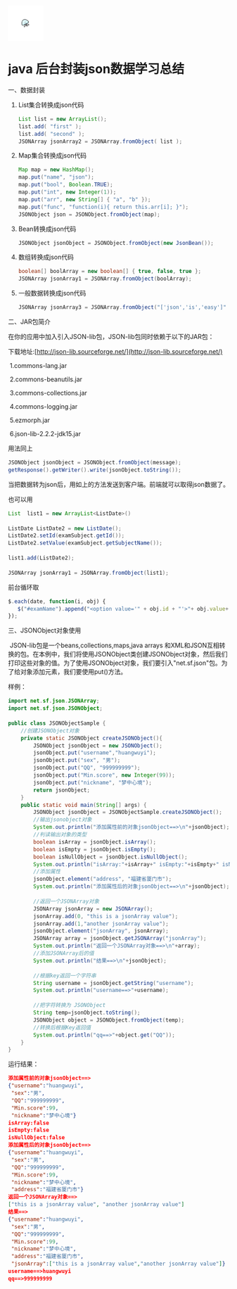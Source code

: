 [<img src="../../index.jpg" width = "80" height = "80"  />](../../index.md#index)

<h1 id="javajson">java 后台封装json数据学习总结</h1>

 

一、数据封装

1. List集合转换成json代码

   ```java
   List list = new ArrayList();
   list.add( "first" );
   list.add( "second" );
   JSONArray jsonArray2 = JSONArray.fromObject( list );
   ```

2. Map集合转换成json代码

   ```java
   Map map = new HashMap();
   map.put("name", "json");
   map.put("bool", Boolean.TRUE);
   map.put("int", new Integer(1));
   map.put("arr", new String[] { "a", "b" });
   map.put("func", "function(i){ return this.arr[i]; }");
   JSONObject json = JSONObject.fromObject(map);
   ```
   
3. Bean转换成json代码

   ```java
   JSONObject jsonObject = JSONObject.fromObject(new JsonBean());
   ```

   

4. 数组转换成json代码

   ```java
   boolean[] boolArray = new boolean[] { true, false, true };
   JSONArray jsonArray1 = JSONArray.fromObject(boolArray);
   ```


5. 一般数据转换成json代码

   ```java
   JSONArray jsonArray3 = JSONArray.fromObject("['json','is','easy']" );
   ```

二、JAR包简介

​      在你的应用中加入引入JSON-lib包，JSON-lib包同时依赖于以下的JAR包：

下载地址:[http://json-lib.sourceforge.net/](http://json-lib.sourceforge.net/)

​      1.commons-lang.jar

​      2.commons-beanutils.jar

​      3.commons-collections.jar

​      4.commons-logging.jar 

​      5.ezmorph.jar

​      6.json-lib-2.2.2-jdk15.jar

用法同上

```java
JSONObject jsonObject = JSONObject.fromObject(message);
getResponse().getWriter().write(jsonObject.toString());
```

当把数据转为json后，用如上的方法发送到客户端。前端就可以取得json数据了。

也可以用

```java
List  list1 = new ArrayList<ListDate>()
    
ListDate ListDate2 = new ListDate();
ListDate2.setId(examSubject.getId());
ListDate2.setValue(examSubject.getSubjectName());

list1.add(ListDate2);

JSONArray jsonArray1 = JSONArray.fromObject(list1);
```

前台循环取

```js
$.each(date, function(i, obj) {
   $("#examName").append("<option value='" + obj.id + "'>"+ obj.value+ "</option>");
});
```

三、JSONObject对象使用

​     JSON-lib包是一个beans,collections,maps,java arrays 和XML和JSON互相转换的包。在本例中，我们将使用JSONObject类创建JSONObject对象，然后我们打印这些对象的值。为了使用JSONObject对象，我们要引入"net.sf.json"包。为了给对象添加元素，我们要使用put()方法。

样例：

```java
import net.sf.json.JSONArray;
import net.sf.json.JSONObject;
 
public class JSONObjectSample {
    //创建JSONObject对象   
    private static JSONObject createJSONObject(){   
        JSONObject jsonObject = new JSONObject();   
        jsonObject.put("username","huangwuyi");   
        jsonObject.put("sex", "男");   
        jsonObject.put("QQ", "999999999");   
        jsonObject.put("Min.score", new Integer(99));   
        jsonObject.put("nickname", "梦中心境");   
        return jsonObject;   
    }   
    public static void main(String[] args) {   
        JSONObject jsonObject = JSONObjectSample.createJSONObject();   
        //输出jsonobject对象   
        System.out.println("添加属性前的对象jsonObject==>\n"+jsonObject);   
        //判读输出对象的类型   
        boolean isArray = jsonObject.isArray();   
        boolean isEmpty = jsonObject.isEmpty();   
        boolean isNullObject = jsonObject.isNullObject();   
        System.out.println("isArray:"+isArray+" isEmpty:"+isEmpty+" isNullObject:"+isNullObject);  
        //添加属性   
        jsonObject.element("address", "福建省厦门市");   
        System.out.println("添加属性后的对象jsonObject==>\n"+jsonObject);   
 
        //返回一个JSONArray对象   
        JSONArray jsonArray = new JSONArray();   
        jsonArray.add(0, "this is a jsonArray value");   
        jsonArray.add(1,"another jsonArray value");   
        jsonObject.element("jsonArray", jsonArray);   
        JSONArray array = jsonObject.getJSONArray("jsonArray");   
        System.out.println("返回一个JSONArray对象==>\n"+array);   
        //添加JSONArray后的值   
        System.out.println("结果==>\n"+jsonObject);   
            
        //根据key返回一个字符串   
        String username = jsonObject.getString("username");   
        System.out.println("username==>"+username);  
         
        //把字符转换为 JSONObject
        String temp=jsonObject.toString();
        JSONObject object = JSONObject.fromObject(temp);
        //转换后根据Key返回值
        System.out.println("qq==>"+object.get("QQ"));
    }   
}
```
运行结果：
```json
添加属性前的对象jsonObject==>
{"username":"huangwuyi",
 "sex":"男",
 "QQ":"999999999",
 "Min.score":99,
 "nickname":"梦中心境"}
isArray:false 
isEmpty:false 
isNullObject:false
添加属性后的对象jsonObject==>
{"username":"huangwuyi",
 "sex":"男",
 "QQ":"999999999",
 "Min.score":99,
 "nickname":"梦中心境",
 "address":"福建省厦门市"}
返回一个JSONArray对象==>
["this is a jsonArray value", "another jsonArray value"]
结果==>
{"username":"huangwuyi",
 "sex":"男",
 "QQ":"999999999",
 "Min.score":99,
 "nickname":"梦中心境",
 "address":"福建省厦门市",
 "jsonArray":["this is a jsonArray value","another jsonArray value"]}
username==>huangwuyi
qq==>999999999
```